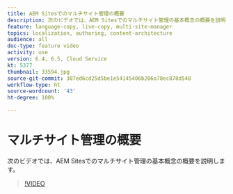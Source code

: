 ```yaml
---
title: AEM Sitesでのマルチサイト管理の概要
description: 次のビデオでは、AEM Sitesでのマルチサイト管理の基本概念の概要を説明します。
feature: language-copy, live-copy, multi-site-manager
topics: localization, authoring, content-architecture
audience: all
doc-type: feature video
activity: use
version: 6.4, 6.5, Cloud Service
kt: 5377
thumbnail: 33594.jpg
source-git-commit: 307ed6cd25d5be1e54145406b206a78ec878d548
workflow-type: ht
source-wordcount: '43'
ht-degree: 100%

---
```



# マルチサイト管理の概要

次のビデオでは、AEM Sitesでのマルチサイト管理の基本概念の概要を説明します。

>[!VIDEO](https://video.tv.adobe.com/v/33594?quality=12&learn=on)
